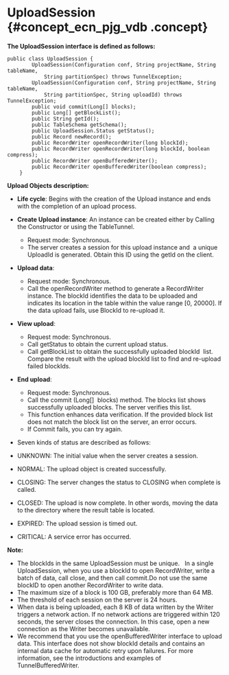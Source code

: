 # UploadSession {#concept_ecn_pjg_vdb .concept}

**The UploadSession interface is defined as follows:**

```
public class UploadSession {
        UploadSession(Configuration conf, String projectName, String tableName,
            String partitionSpec) throws TunnelException;
        UploadSession(Configuration conf, String projectName, String tableName, 
            String partitionSpec, String uploadId) throws TunnelException;
        public void commit(Long[] blocks);
        public Long[] getBlockList();
        public String getId();
        public TableSchema getSchema();
        public UploadSession.Status getStatus();
        public Record newRecord();
        public RecordWriter openRecordWriter(long blockId);
        public RecordWriter openRecordWriter(long blockId, boolean compress);
        public RecordWriter openBufferedWriter();
        public RecordWriter openBufferedWriter(boolean compress);
    }
```

**Upload Objects description:**

-   **Life cycle**: Begins with the creation of the Upload instance and ends with the completion of an upload process.
-   **Create Upload instance**: An instance can be created either by Calling the Constructor or using the TableTunnel.
    -   Request mode: Synchronous.
    -   The server creates a session for this upload instance and  a unique UploadId is generated. Obtain this ID using the getId on the client.
-   **Upload data**:
    -   Request mode: Synchronous.
    -   Call the openRecordWriter method to generate a RecordWriter instance. The blockId identifies the data to be uploaded and indicates its location in the table within the value range \[0, 20000\]. If the data upload fails, use BlockId to re-upload it.
-   **View upload**:
    -   Request mode: Synchronous.
    -   Call getStatus to obtain the current upload status.
    -   Call getBlockList to obtain the successfully uploaded blockId  list. Compare the result with the upload blockId list to find and re-upload failed blockIds.
-   **End upload**:
    -   Request mode: Synchronous.
    -   Call the commit \(Long\[\]  blocks\) method. The blocks list shows successfully uploaded blocks. The server verifies this list.
    -   This function enhances data verification. If the provided block list does not match the block list on the server, an error occurs.
    -   If Commit fails, you can try again.
-   Seven kinds of status are described as follows:

-   UNKNOWN: The initial value when the server creates a session.
-   NORMAL: The upload object is created successfully.
-   CLOSING: The server changes the status to CLOSING when complete is called.
-   CLOSED: The upload is now complete. In other words, moving the data to the directory where the result table is located.
-   EXPIRED: The upload session is timed out.
-   CRITICAL: A service error has occurred.

**Note:** 

-   The blockIds in the same UploadSession must be unique.   In a single UploadSession, when you use a blockId to open RecordWriter, write a batch of data, call close, and then call commit.Do not use the same blockID to open another RecordWriter to write data.
-   The maximum size of a block is 100 GB, preferably more than 64 MB.
-   The threshold of each session on the server is 24 hours.
-   When data is being uploaded, each 8 KB of data written by the Writer triggers a network action. If no network actions are triggered within 120 seconds, the server closes the connection. In this case, open a new connection as the Writer becomes unavailable. 
-   We recommend that you use the openBufferedWriter interface to upload data. This interface does not show blockId details and contains an internal data cache for automatic retry upon failures. For more information, see the introductions and examples of TunnelBufferedWriter.

